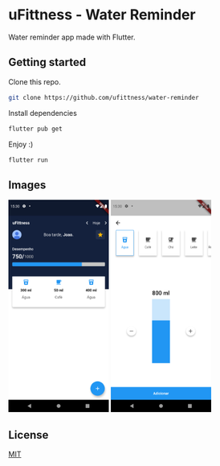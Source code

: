 # uFittness - Water Reminder

Water reminder app made with Flutter.

## Getting started

Clone this repo.

```bash
git clone https://github.com/ufittness/water-reminder
```

Install dependencies

```bash
flutter pub get
```

Enjoy :)

```bash
flutter run
```

## Images

<img src="assets/readme_images/readme_image_0.png" alt="drawing" width="200"/>
<img src="assets/readme_images/readme_image_1.png" alt="drawing" width="200"/>

## License
[MIT](LICENSE)